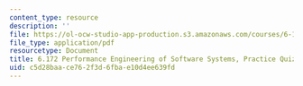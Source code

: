 ```yaml
---
content_type: resource
description: ''
file: https://ol-ocw-studio-app-production.s3.amazonaws.com/courses/6-172-performance-engineering-of-software-systems-fall-2018/c5d28baace762f3d6fbae10d4ee639fd_MIT6_172F18_practicequiz4answers.pdf
file_type: application/pdf
resourcetype: Document
title: 6.172 Performance Engineering of Software Systems, Practice Quiz 4 Solutions
uid: c5d28baa-ce76-2f3d-6fba-e10d4ee639fd
---
```

